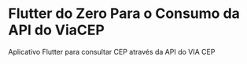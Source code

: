 # Flutter do Zero Para o Consumo da API do ViaCEP

Aplicativo Flutter para consultar CEP através da API do VIA CEP

